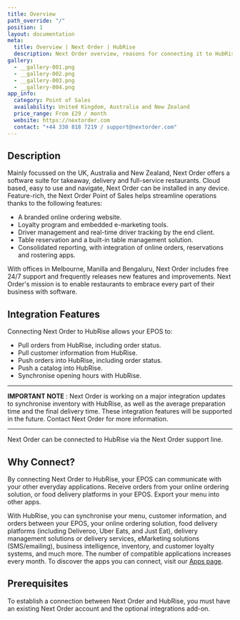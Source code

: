 ```yaml
---
title: Overview
path_override: "/"
position: 1
layout: documentation
meta:
  title: Overview | Next Order | HubRise
  description: Next Order overview, reasons for connecting it to HubRise and summary of integrated features. Synchronise data between your EPOS and your apps.
gallery:
  - __gallery-001.png
  - __gallery-002.png
  - __gallery-003.png
  - __gallery-004.png
app_info:
  category: Point of Sales
  availability: United Kingdom, Australia and New Zealand
  price_range: From £29 / month
  website: https://nextorder.com
  contact: "+44 330 818 7219 / support@nextorder.com"
---
```


## Description

Mainly focussed on the UK, Australia and New Zealand, Next Order offers a software suite for takeaway, delivery and full-service restaurants. Cloud based, easy to use and navigate, Next Order can be installed in any device. Feature-rich, the Next Order Point of Sales helps streamline operations thanks to the following features:

- A branded online ordering website.
- Loyalty program and embedded e-marketing tools.
- Driver management and real-time driver tracking by the end client.
- Table reservation and a built-in table management solution.
- Consolidated reporting, with integration of online orders, reservations and rostering apps.

With offices in Melbourne, Manilla and Bengaluru, Next Order includes free 24/7 support and frequently releases new features and improvements. Next Order's mission is to enable restaurants to embrace every part of their business with software.

## Integration Features

Connecting Next Order to HubRise allows your EPOS to:

- Pull orders from HubRise, including order status.
- Pull customer information from HubRise.
- Push orders into HubRise, including order status.
- Push a catalog into HubRise.
- Synchronise opening hours with HubRise.

---

**IMPORTANT NOTE** : Next Order is working on a major integration updates to synchronise inventory with HubRise, as well as the average preparation time and the final delivery time. These integration features will be supported in the future. Contact Next Order for more information.

---

Next Order can be connected to HubRise via the Next Order support line.

## Why Connect?

By connecting Next Order to HubRise, your EPOS can communicate with your other everyday applications. Receive orders from your online ordering solution, or food delivery platforms in your EPOS. Export your menu into other apps.

With HubRise, you can synchronise your menu, customer information, and orders between your EPOS, your online ordering solution, food delivery platforms (including Deliveroo, Uber Eats, and Just Eat), delivery management solutions or delivery services, eMarketing solutions (SMS/emailing), business intelligence, inventory, and customer loyalty systems, and much more. The number of compatible applications increases every month. To discover the apps you can connect, visit our [Apps page](/apps).

## Prerequisites

To establish a connection between Next Order and HubRise, you must have an existing Next Order account and the optional integrations add-on.
